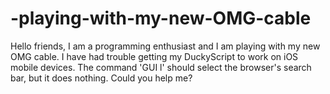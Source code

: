 # -playing-with-my-new-OMG-cable
Hello friends, I am a programming enthusiast and I am playing with my new OMG cable. I have had trouble getting my DuckyScript to work on iOS mobile devices. The command 'GUI l' should select the browser's search bar, but it does nothing. Could you help me?
